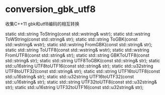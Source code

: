 # conversion_gbk_utf8
收集C++11 gbk和utf8编码的相互转换


static std::string    ToString(const std::wstring& wstr);
static std::wstring   ToWString(const std::string& str);
static std::string    ToGBK(const std::wstring& wstr);
static std::wstring   FromGBK(const std::string& str);
static std::string    ToUTF8(const std::wstring& wstr);
static std::wstring   FromUTF8(const std::string& str);
static std::string    GBKToUTF8(const std::string& str);
static std::string    UTF8ToGBK(const std::string& str);
static std::u16string UTF8toUTF16(const std::string& str);
static std::u32string UTF8toUTF32(const std::string& str);
static std::string    UTF16toUTF8(const std::u16string& str);
static std::u32string UTF16toUTF32(const std::u16string& str);
static std::string    UTF32toUTF8(const std::u32string& str);
static std::u16string UTF32toUTF16(const std::u32string& str);
